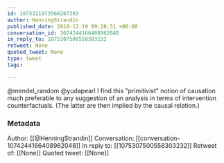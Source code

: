 ```yaml
---
id: 1075321973566267393
author: HenningStrandin
published_date: 2018-12-19 09:28:31 +00:00
conversation_id: 1074244166408962048
in_reply_to: 1075307500558303232
retweet: None
quoted_tweet: None
type: tweet
tags:

---
```


@mendel_random @yudapearl I find this "primitivist" notion of causation much preferable to any suggestion of an analysis in terms of intervention counterfactuals. (The latter are then implied by the causal relation.)

### Metadata

Author: [[@HenningStrandin]]
Conversation: [[conversation-1074244166408962048]]
In reply to: [[1075307500558303232]]
Retweet of: [[None]]
Quoted tweet: [[None]]
